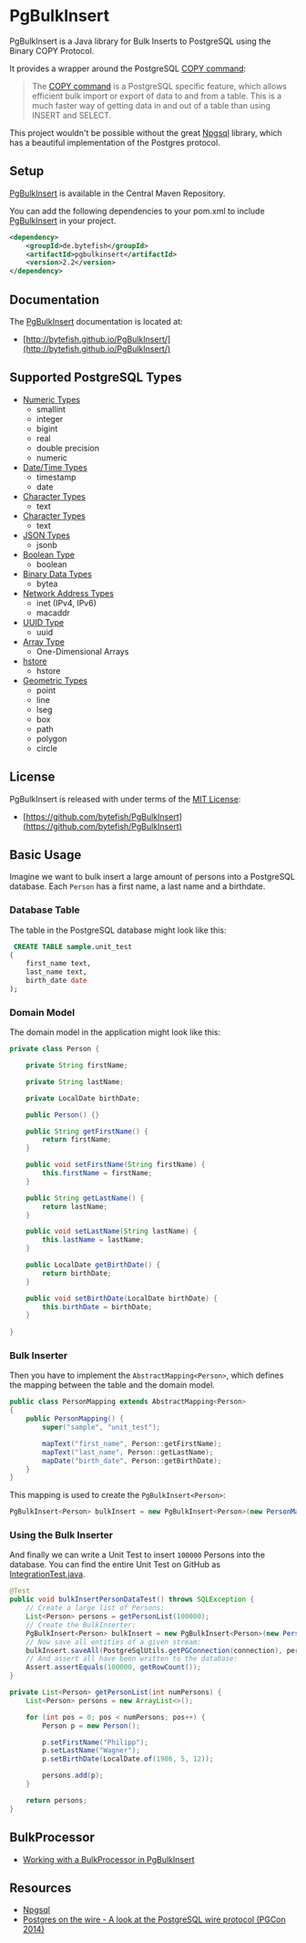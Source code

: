 # PgBulkInsert #

[MIT License]: https://opensource.org/licenses/MIT
[COPY command]: http://www.postgresql.org/docs/current/static/sql-copy.html
[PgBulkInsert]: https://github.com/bytefish/PgBulkInsert
[Npgsql]: https://github.com/npgsql/npgsql

PgBulkInsert is a Java library for Bulk Inserts to PostgreSQL using the Binary COPY Protocol. 

It provides a wrapper around the PostgreSQL [COPY command]:

> The [COPY command] is a PostgreSQL specific feature, which allows efficient bulk import or export of 
> data to and from a table. This is a much faster way of getting data in and out of a table than using 
> INSERT and SELECT.

This project wouldn't be possible without the great [Npgsql] library, which has a beautiful implementation of the Postgres protocol.

## Setup ##

[PgBulkInsert] is available in the Central Maven Repository. 

You can add the following dependencies to your pom.xml to include [PgBulkInsert] in your project.

```xml
<dependency>
	<groupId>de.bytefish</groupId>
	<artifactId>pgbulkinsert</artifactId>
	<version>2.2</version>
</dependency>
```

## Documentation ##

The [PgBulkInsert] documentation is located at:

* [http://bytefish.github.io/PgBulkInsert/](http://bytefish.github.io/PgBulkInsert/)


## Supported PostgreSQL Types ##

* [Numeric Types](http://www.postgresql.org/docs/current/static/datatype-numeric.html)
    * smallint
    * integer
    * bigint
    * real
    * double precision
	* numeric
* [Date/Time Types](http://www.postgresql.org/docs/current/static/datatype-datetime.html)
    * timestamp
    * date
* [Character Types](http://www.postgresql.org/docs/current/static/datatype-character.html)
    * text
* [Character Types](http://www.postgresql.org/docs/current/static/datatype-character.html)
    * text
* [JSON Types](https://www.postgresql.org/docs/current/static/datatype-json.html)
    * jsonb
* [Boolean Type](http://www.postgresql.org/docs/current/static/datatype-boolean.html)
    * boolean
* [Binary Data Types](http://www.postgresql.org/docs/current/static/datatype-binary.html)
    * bytea
* [Network Address Types](http://www.postgresql.org/docs/current/static/datatype-net-types.html)
    * inet (IPv4, IPv6)
    * macaddr
* [UUID Type](http://www.postgresql.org/docs/current/static/datatype-uuid.html)
    * uuid
* [Array Type](https://www.postgresql.org/docs/current/static/arrays.html)
    * One-Dimensional Arrays
* [hstore](https://www.postgresql.org/docs/current/static/hstore.html)
    * hstore
* [Geometric Types](https://www.postgresql.org/docs/current/static/datatype-geometric.html)
    * point
    * line
    * lseg
    * box
    * path
    * polygon
    * circle

## License ##

PgBulkInsert is released with under terms of the [MIT License]:

* [https://github.com/bytefish/PgBulkInsert](https://github.com/bytefish/PgBulkInsert)

## Basic Usage ##

Imagine we want to bulk insert a large amount of persons into a PostgreSQL database. Each ``Person`` has a first name, a last name and a birthdate.

### Database Table ###

The table in the PostgreSQL database might look like this:

```sql
 CREATE TABLE sample.unit_test
(
    first_name text,
    last_name text,
    birth_date date
);
```

### Domain Model ###

The domain model in the application might look like this:

```java
private class Person {

    private String firstName;

    private String lastName;

    private LocalDate birthDate;

    public Person() {}

    public String getFirstName() {
        return firstName;
    }

    public void setFirstName(String firstName) {
        this.firstName = firstName;
    }

    public String getLastName() {
        return lastName;
    }

    public void setLastName(String lastName) {
        this.lastName = lastName;
    }

    public LocalDate getBirthDate() {
        return birthDate;
    }

    public void setBirthDate(LocalDate birthDate) {
        this.birthDate = birthDate;
    }
    
}
```

### Bulk Inserter ###

Then you have to implement the ``AbstractMapping<Person>``, which defines the mapping between the table and the domain model.

```java
public class PersonMapping extends AbstractMapping<Person>
{
    public PersonMapping() {
        super("sample", "unit_test");

        mapText("first_name", Person::getFirstName);
        mapText("last_name", Person::getLastName);
        mapDate("birth_date", Person::getBirthDate);
    }
}
```

This mapping is used to create the ``PgBulkInsert<Person>``:

```java
PgBulkInsert<Person> bulkInsert = new PgBulkInsert<Person>(new PersonMapping());
```

### Using the Bulk Inserter ###

[IntegrationTest.java]: https://github.com/bytefish/PgBulkInsert/blob/master/PgBulkInsert/src/test/de/bytefish/pgbulkinsert/de/bytefish/pgbulkinsert/IntegrationTest.java

And finally we can write a Unit Test to insert ``100000`` Persons into the database. You can find the entire Unit Test on GitHub as [IntegrationTest.java].

```java
@Test
public void bulkInsertPersonDataTest() throws SQLException {
    // Create a large list of Persons:
    List<Person> persons = getPersonList(100000);
    // Create the BulkInserter:
    PgBulkInsert<Person> bulkInsert = new PgBulkInsert<Person>(new PersonMapping());
    // Now save all entities of a given stream:
    bulkInsert.saveAll(PostgreSqlUtils.getPGConnection(connection), persons.stream());
    // And assert all have been written to the database:
    Assert.assertEquals(100000, getRowCount());
}

private List<Person> getPersonList(int numPersons) {
    List<Person> persons = new ArrayList<>();

    for (int pos = 0; pos < numPersons; pos++) {
        Person p = new Person();

        p.setFirstName("Philipp");
        p.setLastName("Wagner");
        p.setBirthDate(LocalDate.of(1986, 5, 12));

        persons.add(p);
    }

    return persons;
}
```

## BulkProcessor ##

* [Working with a BulkProcessor in PgBulkInsert](http://bytefish.de/blog/pgbulkinsert_bulkprocessor/)

## Resources ##

* [Npgsql](https://github.com/npgsql/npgsql)
* [Postgres on the wire - A look at the PostgreSQL wire protocol (PGCon 2014)](https://www.pgcon.org/2014/schedule/attachments/330_postgres-for-the-wire.pdf)


